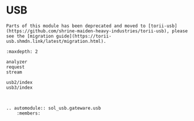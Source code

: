 # USB


```{important}
Parts of this module has been deprecated and moved to [torii-usb](https://github.com/shrine-maiden-heavy-industries/torii-usb), please see the [migration guide](https://torii-usb.shmdn.link/latest/migration.html).
```

```{toctree}
:maxdepth: 2

analyzer
request
stream

usb2/index
usb3/index


```

```{eval-rst}

.. automodule:: sol_usb.gateware.usb
	:members:

```
